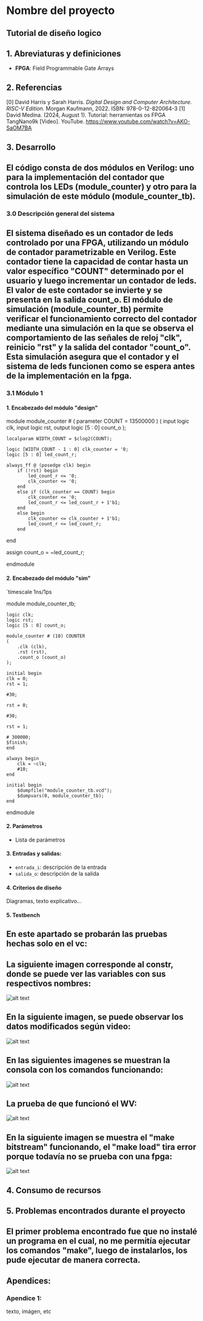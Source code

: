 # Nombre del proyecto
## Tutorial de diseño logico 

## 1. Abreviaturas y definiciones
- **FPGA**: Field Programmable Gate Arrays

## 2. Referencias
[0] David Harris y Sarah Harris. *Digital Design and Computer Architecture. RISC-V Edition.* Morgan Kaufmann, 2022. ISBN: 978-0-12-820064-3
[1] David Medina. (2024, August 1). Tutorial: herramientas os FPGA TangNano9k [Video]. YouTube. https://www.youtube.com/watch?v=AKO-SaOM7BA

## 3. Desarrollo

## El código consta de dos módulos en Verilog: uno para la implementación del contador que controla los LEDs (module_counter) y otro para la simulación de este módulo (module_counter_tb).

### 3.0 Descripción general del sistema

## El sistema diseñado es un contador de leds controlado por una FPGA, utilizando un módulo de contador parametrizable en Verilog. Este contador tiene la capacidad de contar hasta un valor específico "COUNT" determinado por el usuario y luego incrementar un contador de leds. El valor de este contador se invierte y se presenta en la salida count_o. El módulo de simulación (module_counter_tb) permite verificar el funcionamiento correcto del contador mediante una simulación en la que se observa el comportamiento de las señales de reloj "clk", reinicio "rst" y la salida del contador "count_o". Esta simulación asegura que el contador y el sistema de leds funcionen como se espera antes de la implementación en la fpga.

### 3.1 Módulo 1
#### 1. Encabezado del módulo "design"
module module_counter #
(
    parameter COUNT = 13500000
) 
(
    input logic clk,
    input logic rst,
    output logic [5 : 0] count_o
);

    localparam WIDTH_COUNT = $clog2(COUNT);

    logic [WIDTH_COUNT - 1 : 0] clk_counter = '0;
    logic [5 : 0] led_count_r;

    always_ff @ (posedge clk) begin
        if (!rst) begin
            led_count_r <= '0;
            clk_counter <= '0;
        end 
        else if (clk_counter == COUNT) begin
            clk_counter <= '0;
            led_count_r <= led_count_r + 1'b1;
        end 
        else begin
            clk_counter <= clk_counter + 1'b1;
            led_count_r <= led_count_r;
        end
end

assign count_o = ~led_count_r;

endmodule

#### 2. Encabezado del módulo "sim"
`timescale 1ns/1ps

module module_counter_tb;

    logic clk;
    logic rst;
    logic [5 : 0] count_o;

    module_counter # (10) COUNTER 
    (
        .clk (clk),
        .rst (rst),
        .count_o (count_o)
    );

    initial begin
    clk = 0;
    rst = 1;

    #30;
    
    rst = 0;

    #30;
    
    rst = 1;

    # 300000;
    $finish;
    end

    always begin
        clk = ~clk;
        #10;
    end

    initial begin
        $dumpfile("module_counter_tb.vcd");
        $dumpvars(0, module_counter_tb);
    end

endmodule

#### 2. Parámetros
- Lista de parámetros

#### 3. Entradas y salidas:
- `entrada_i`: descripción de la entrada
- `salida_o`: descripción de la salida

#### 4. Criterios de diseño
Diagramas, texto explicativo...

#### 5. Testbench
## En este apartado se probarán las pruebas hechas solo en el vc:
## La siguiente imagen corresponde al constr, donde se puede ver las variables con sus respectivos nombres:

![alt text](image-1.png)

## En la siguiente imagen, se puede observar los datos modificados según video:

![alt text](image.png)

## En las siguientes imagenes se muestran la consola con los comandos funcionando:

![alt text](image-2.png)

## La prueba de que funcionó el WV:

![alt text](image-3.png)

## En la siguiente imagen se muestra el "make bitstream" funcionando, el "make load" tira error porque todavía no se prueba con una fpga:

![alt text](image-4.png)


## 4. Consumo de recursos

## 5. Problemas encontrados durante el proyecto
## El primer problema encontrado fue que no instalé un programa en el cual, no me permitía ejecutar los comandos "make", luego de  instalarlos, los pude ejecutar de manera correcta.

## Apendices:
### Apendice 1:
texto, imágen, etc
